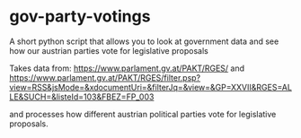 # gov-party-votings
A short python script that allows you to look at government data and see how our austrian parties vote for legislative proposals

Takes data from: 
https://www.parlament.gv.at/PAKT/RGES/
and
https://www.parlament.gv.at/PAKT/RGES/filter.psp?view=RSS&jsMode=&xdocumentUri=&filterJq=&view=&GP=XXVII&RGES=ALLE&SUCH=&listeId=103&FBEZ=FP_003

and processes how different austrian political parties vote for legislative proposals.

